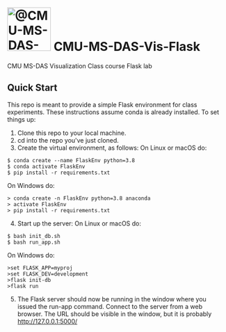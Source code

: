 # <img itemprop="image" class="avatar flex-shrink-0 mb-3 mr-3 mb-md-0 mr-md-4" src="https://avatars.githubusercontent.com/u/89392827?s=200&amp;v=4" width="100" height="100" alt="@CMU-MS-DAS-Vis-Mini Spring 2022"> CMU-MS-DAS-Vis-Flask
CMU MS-DAS Visualization Class course Flask lab

## Quick Start ##

This repo is meant to provide a simple Flask environment for class experiments.
These instructions assume conda is already installed.
To set things up:
1) Clone this repo to your local machine.
2) cd into the repo you've just cloned.
3) Create the virtual environment, as follows:
On Linux or macOS do:
```
$ conda create --name FlaskEnv python=3.8
$ conda activate FlaskEnv
$ pip install -r requirements.txt
```
On Windows do:
```
> conda create -n FlaskEnv python=3.8 anaconda
> activate FlaskEnv
> pip install -r requirements.txt
```
4) Start up the server:
On Linux or macOS do:
```
$ bash init_db.sh
$ bash run_app.sh
```
On Windows do:
```
>set FLASK_APP=myproj
>set FLASK_DEV=development
>flask init-db
>flask run
```
5) The Flask server should now be running in the window where you issued
   the run-app command.  Connect to the server from a web browser. The
   URL should be visible in the window, but it is probably
   http://127.0.0.1:5000/
